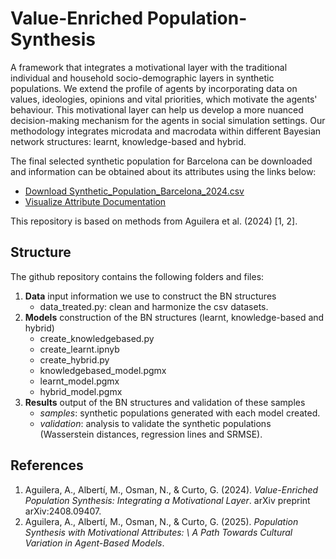 # Value-Enriched Population-Synthesis

A framework that integrates a motivational layer with the traditional individual and household socio-demographic layers in synthetic populations. We extend the profile of agents by incorporating data on values, ideologies, opinions and vital priorities, which motivate the agents' behaviour. This motivational layer can help us develop a more nuanced decision-making mechanism for the agents in social simulation settings. Our methodology integrates microdata and macrodata within different Bayesian network structures: learnt, knowledge-based and hybrid.

The final selected synthetic population for Barcelona can be downloaded and information can be obtained about its attributes using the links below: 
- [Download Synthetic_Population_Barcelona_2024.csv](https://github.com/albaaguilera/Population-Synthesis/blob/main/Synthetic_Population_Barcelona_2024.csv)
- [Visualize Attribute Documentation](https://github.com/albaaguilera/Population-Synthesis/raw/main/attribute_documentation.html)

This repository is based on methods from Aguilera et al. (2024) [1, 2].

## Structure
The github repository contains the following folders and files: 
1. **Data** input information we use to construct the BN structures
   - data_treated.py: clean and harmonize the csv datasets.
3. **Models** construction of the BN structures (learnt, knowledge-based and hybrid)
   - create_knowledgebased.py
   - create_learnt.ipnyb
   - create_hybrid.py
   - knowledgebased_model.pgmx
   - learnt_model.pgmx
   - hybrid_model.pgmx
5. **Results** output of the BN structures and validation of these samples
   - *samples*: synthetic populations generated with each model created.
   - *validation*: analysis to validate the synthetic populations (Wasserstein distances, regression lines and SRMSE).

## References

1. Aguilera, A., Albertí, M., Osman, N., & Curto, G. (2024). *Value-Enriched Population Synthesis: Integrating a Motivational Layer*. arXiv preprint arXiv:2408.09407.
2. Aguilera, A., Albertí, M., Osman, N., & Curto, G. (2025). *Population Synthesis with Motivational Attributes: \\ A Path Towards Cultural Variation in Agent-Based Models*.


